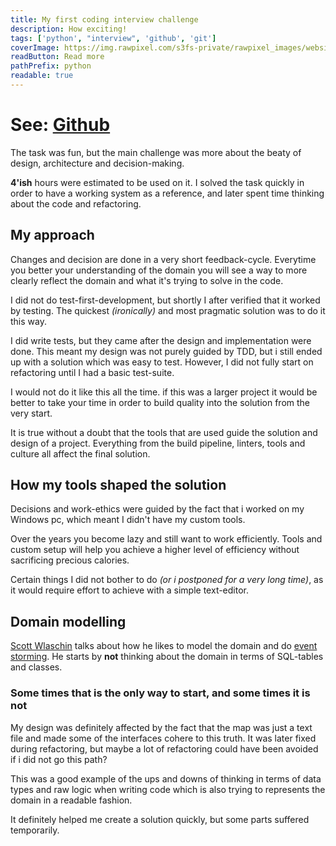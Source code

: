 ```yaml
---
title: My first coding interview challenge
description: How exciting!
tags: ['python', "interview", 'github', 'git']
coverImage: https://img.rawpixel.com/s3fs-private/rawpixel_images/website_content/pd181-252-gloy.jpg?w=800&dpr=1&fit=default&crop=default&q=65&vib=3&con=3&usm=15&bg=F4F4F3&ixlib=js-2.2.1&s=29678906046aa4f830406b8f2893267f
readButton: Read more
pathPrefix: python
readable: true
---
```


# See: [Github](https://github.com/kristus123/coding-challenge-alien-radar-discovery-thingaaaaaaaaaaaaaaaaaaaaaaaaaaaaaaaaaaaaaaaaaaaaaaaaaaaaaaaa)

The task was fun, but the main challenge was more about the beaty of design, architecture and decision-making.

**4'ish** hours were estimated to be used on it. I solved the task quickly in order to have a working system as a reference, and later spent time thinking about the code and refactoring.

## My approach

Changes and decision are done in a very short feedback-cycle. Everytime you better your understanding of the domain you will see a way to more clearly reflect the domain and what it's trying to solve in the code.

I did not do test-first-development, but shortly I after verified that it worked by testing.
The quickest *(ironically)* and most pragmatic solution was to do it this way.

I did write tests, but they came after the design and implementation were done.
This meant my design was not purely guided by TDD, but i still ended up with a solution which was easy to test.
However, I did not fully start on refactoring until I had a basic test-suite.

I would not do it like this all the time. if this was a larger project it would be better to take your time in order to build quality into the solution from the very start.

<content-quote quote="The tools used will guide the solution" person="Dave Thomas and Andy Hunt" source="the pragmatic programmer" icon="mdi-book-open-page-variant">
</content-quote>
It is true without a doubt that the tools that are used guide the solution and design of a project. Everything from the build pipeline, linters, tools and culture all affect the final solution.

## How my tools shaped the solution

Decisions and work-ethics were guided by the fact that i worked on my Windows pc, which meant I didn't have my custom tools.

Over the years you become lazy and still want to work efficiently. Tools and custom setup will help you achieve a higher level of efficiency without sacrificing precious calories.

Certain things I did not bother to do *(or i postponed for a very long time)*, as it would require effort to achieve with a simple text-editor.

<content-quote quote="If you have to do something manually twice, automate it the third time" person="Twitter CTO" icon="mdi-twitter" source="I heard the quote from a conference talk. Source not found" >
</content-quote>


## Domain modelling


[Scott Wlaschin](https://www.google.com/search?gs_ssp=eJzj4tVP1zc0TKksLKlMLyoyYPTiK07OLylRKM9JLE7OyMwDAKcdCvQ&q=scott+wlaschin&oq=scott+w&aqs=chrome.1.69i57j46i39j46i512l4j69i60l2.1456j0j4&sourceid=chrome&ie=UTF-8) talks about how he likes to model the domain and do [event storming](https://www.google.com/search?q=event+storming&oq=event+sot&aqs=chrome.1.69i57j0i10l9.1862j0j4&sourceid=chrome&ie=UTF-8).
He starts by **not** thinking about the domain in terms of SQL-tables and classes.


<content-quote quote="Limiting the perspective to software terminology will hurt the overall understanding of the domain and will lead to a sub-optimal solution" person="Scott Wlaschin" icon="mdi-book-open-page-variant" source="Domain modelling made functional" >
</content-quote>

### Some times that is the only way to start, and some times it is not

My design was definitely affected by the fact that the map was just a text file and made some of the interfaces cohere to this truth.
It was later fixed during refactoring, but maybe a lot of refactoring could have been avoided if i did not go this path?

This was a good example of the ups and downs of thinking in terms of data types and raw logic when writing code which is also trying to represents the domain in a readable fashion.

It definitely helped me create a solution quickly, but some parts suffered temporarily.

<content-quote quote="What is the most important part of the system [for the manager, thus the developers]? The part that makes money!" person="Scott Wlaschin" icon="mdi-book-open-page-variant" source="Domain modelling made functional" >
</content-quote>